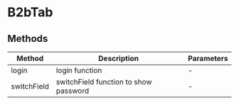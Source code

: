 # B2bTab

## Methods

<!-- @vuese:B2bTab:methods:start -->
|Method|Description|Parameters|
|---|---|---|
|login|login function|-|
|switchField|switchField function to show password|-|

<!-- @vuese:B2bTab:methods:end -->


